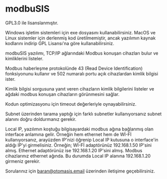 # modbuSIS

GPL3.0 ile lisanslanmıştır. 

Windows işletim sistemleri için exe dosyasını kullanabilirsiniz. 
MacOS ve Linux sistemler için derlenmiş kod üretilmemiştir, ancak yazılımın kaynak kodlarını indirip GPL Lisansı'na göre kullanabilirsiniz. 

modbuSIS yazılımı, TCP/IP ağlarındaki Modbus konuşan cihazları bulur ve kimliklerini listeler. 

Modbus haberleşme protokolünde 43 (Read Device Identification) fonksiyonunu kullanır ve 502 numaralı portu açık cihazlardan kimlik bilgisi ister.

Kimlik bilgisi sorgusuna yanıt veren cihazların kimlik bilgilerini listeler ve ağdaki modbus konuşan cihazların görünmesini sağlar.

Kodun optimizasyonu için timeout değerleriyle oynayabilirsiniz. 

Subnet üzerinden tarama yaptığı için farklı subnetler kullanıyorsanız subnet alanını doğru doldurmanız gerekir. 

Local IP, yazılımın koştuğu bilgisayardaki modbus ağına bağlanmış olan interface anlamına gelir. Örneğin hem ethernet hem de Wİ-Fİ kullanıyorsanız, arayüzden IP'nizi öğrenip Local IP kutusuna o interface'in aldığı IP'yi girmelisiniz. 
Örneğin; Wİ-Fİ adaptörünüz 192.168.1.50 IP'sini almış. Ethernet adaptörünüz ise 192.168.1.20 IP'sini almış. Modbus cihazlarınız ethernet ağında. Bu durumda Local IP alanına 192.168.1.20 girmeniz gerekir. 

Sorularınız için baran@otomasis.email üzerinden iletişime geçebilirsiniz. 
